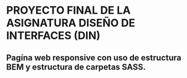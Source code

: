 # PROYECTO FINAL DE LA ASIGNATURA DISEÑO DE INTERFACES (DIN)

## Pagína web responsive con uso de estructura BEM y estructura de carpetas SASS.
